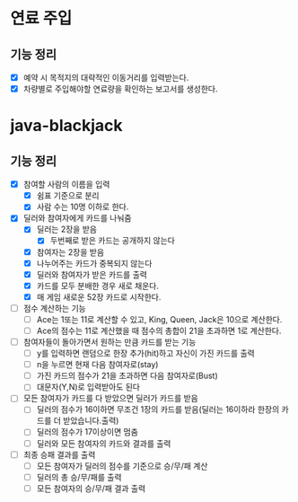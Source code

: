 # 연료 주입

## 기능 정리

- [x] 예약 시 목적지의 대략적인 이동거리를 입력받는다.
- [x] 차량별로 주입해야할 연료량을 확인하는 보고서를 생성한다.

# java-blackjack

## 기능 정리

- [x] 참여할 사람의 이름을 입력
    - [x] 쉼표 기준으로 분리
    - [x] 사람 수는 10명 이하로 한다.
- [X] 딜러와 참여자에게 카드를 나눠줌
    - [x] 딜러는 2장을 받음
        - [x] 두번째로 받은 카드는 공개하지 않는다
    - [x] 참여자는 2장을 받음
    - [x] 나누어주는 카드가 중복되지 않는다
    - [x] 딜러와 참여자가 받은 카드를 출력
    - [x] 카드를 모두 분배한 경우 새로 채운다.
    - [x] 매 게임 새로운 52장 카드로 시작한다.
- [ ] 점수 계산하는 기능
    - [ ] Ace는 1또는 11로 계산할 수 있고, King, Queen, Jack은 10으로 계산한다.
    - [ ] Ace의 점수는 11로 계산했을 때 점수의 총합이 21을 초과하면 1로 계산한다.
- [ ] 참여자들이 돌아가면서 원하는 만큼 카드를 받는 기능
    - [ ] y를 입력하면 랜덤으로 한장 추가(hit)하고 자신이 가진 카드를 출력
    - [ ] n을 누르면 현재 다음 참여자로(stay)
    - [ ] 가진 카드의 점수가 21을 초과하면 다음 참여자로(Bust)
    - [ ] 대문자(Y,N)로 입력받아도 된다
- [ ] 모든 참여자가 카드를 다 받았으면 딜러가 카드를 받음
    - [ ] 딜러의 점수가 16이하면 무조건 1장의 카드를 받음(딜러는 16이하라 한장의 카드를 더 받았습니다.출력)
    - [ ] 딜러의 점수가 17이상이면 멈춤
    - [ ] 딜러와 모든 참여자의 카드와 결과를 출력
- [ ] 최종 승패 결과를 출력
    - [ ] 모든 참여자가 딜러의 점수를 기준으로 승/무/패 계산
    - [ ] 딜러의 총 승/무/패를 출력
    - [ ] 모든 참여자의 승/무/패 결과 출력
